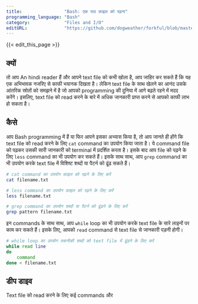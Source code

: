 ```yaml
---
title:                "Bash: एक पाठ फ़ाइल को पढ़ना"
programming_language: "Bash"
category:             "Files and I/O"
editURL:              "https://github.com/dogweather/forkful/blob/master/content/hi/bash/reading-a-text-file.md"
---
```


{{< edit_this_page >}}

## क्यों

तो आप An hindi reader हैं और आपने text file को कभी खोला है, आप जाहिर कर सकते हैं कि यह एक अभिभावक नजरिए से काफी भयानक दिखता है। लेकिन text file के साथ खेलने का आनंद उसके आंतरिक स्रोतों को समझने में है जो आपको programming की दुनिया में आगे बढ़ते रहने में मदद करेंगे। इसलिए, text file को read करने के बारे में अधिक जानकारी प्राप्त करने से आपको काफी लाभ हो सकता है।

## कैसे

आप Bash programming में हैं या फिर आपने इसका अभ्यास किया है, तो आप जानते ही होंगे कि text file को read करने के लिए `cat` command का उपयोग किया जाता है। ये command file को पढ़कर उसकी सारी जानकारी को terminal में प्रदर्शित करता है। इसके बाद आप file को पढ़ने के लिए `less` command का भी उपयोग कर सकते हैं। इसके साथ साथ, आप `grep` command का भी उपयोग करके text file में विशिष्ट शब्दों या पैटर्न को ढूंढ सकते हैं।

```Bash
# cat command का उपयोग फ़ाइल को पढ़ने के लिए करें
cat filename.txt

# less command का उपयोग फ़ाइल को पढ़ने के लिए करें
less filename.txt

# grep command का उपयोग शब्दों या पैटर्न को ढूंढने के लिए करें
grep pattern filename.txt
```

इन commands के साथ साथ, आप `while` loop का भी उपयोग करके text file के सारे लाइनों पर काम कर सकते हैं। इसके लिए, आपको `read` command से text file से जानकारी पड़नी होगी।

```Bash
# while loop का उपयोग तकनीकी शब्दों को text file में ढूंढने के लिए करें
while read line
do
    command
done < filename.txt
```

## डीप डाइव

Text file को read करने के लिए कई commands और